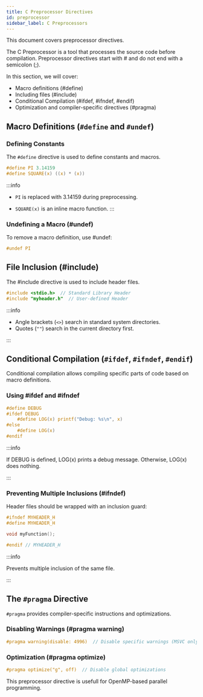 ```yaml
---
title: C Preprocessor Directives
id: preprocessor
sidebar_label: C Preprocessors
---
```


This document covers preprocessor directives.

The C Preprocessor is a tool that processes the source code before compilation. Preprocessor directives start with # and do not end with a semicolon (;).

In this section, we will cover:
- Macro definitions (#define)
- Including files (#include)
- Conditional Compilation (#ifdef, #ifndef, #endif)
- Optimization and compiler-specific directives (#pragma)

## Macro Definitions (`#define` and `#undef`)

### Defining Constants

The `#define` directive is used to define constants and macros.
```c
#define PI 3.14159
#define SQUARE(x) ((x) * (x))
```

:::info

- `PI` is replaced with 3.14159 during preprocessing.

- `SQUARE(x)` is an inline macro function.
:::

### Undefining a Macro (#undef)
To remove a macro definition, use #undef:
```c
#undef PI
```

## File Inclusion (#include)

The #include directive is used to include header files.

```c
#include <stdio.h>  // Standard Library Header
#include "myheader.h"  // User-defined Header
```

:::info

- Angle brackets (`<>`) search in standard system directories.
- Quotes (`""`) search in the current directory first.

:::

## Conditional Compilation (`#ifdef`, `#ifndef`, `#endif`)
Conditional compilation allows compiling specific parts of code based on macro definitions.

### Using #ifdef and #ifndef
```c
#define DEBUG
#ifdef DEBUG
    #define LOG(x) printf("Debug: %s\n", x)
#else
    #define LOG(x)
#endif
```

:::info

If DEBUG is defined, LOG(x) prints a debug message. Otherwise, LOG(x) does nothing.

:::

### Preventing Multiple Inclusions (#ifndef)
Header files should be wrapped with an inclusion guard:
```c
#ifndef MYHEADER_H
#define MYHEADER_H

void myFunction();

#endif // MYHEADER_H
```

:::info

Prevents multiple inclusion of the same file.

:::

## The `#pragma` Directive
`#pragma` provides compiler-specific instructions and optimizations.

### Disabling Warnings (#pragma warning)
```c
#pragma warning(disable: 4996)  // Disable specific warnings (MSVC only)
```

### Optimization (#pragma optimize)
```c
#pragma optimize("g", off)  // Disable global optimizations
```

This preprocessor directive is usefull for OpenMP-based parallel programming.
